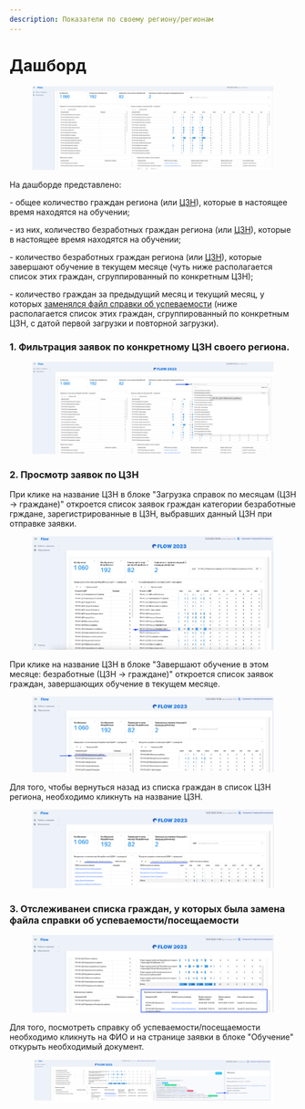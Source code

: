 ```yaml
---
description: Показатели по своему региону/регионам
---
```


# Дашборд

<figure><img src=".gitbook/assets/image (21).png" alt=""><figcaption></figcaption></figure>

На дашборде представлено:

\- общее количество граждан региона (или [ЦЗН](dashbord.md#1.-filtraciya-zayavok-po-konkretnomu-czn-svoego-regiona.)), которые в настоящее время находятся на обучении;

\- из них, количество безработных граждан региона (или [ЦЗН](dashbord.md#1.-filtraciya-zayavok-po-konkretnomu-czn-svoego-regiona.)), которые в настоящее время находятся на обучении;

\- количество безработных граждан региона (или [ЦЗН](dashbord.md#1.-filtraciya-zayavok-po-konkretnomu-czn-svoego-regiona.)), которые завершают обучение в текущем месяце (чуть ниже располагается список этих граждан, сгруппированный по конкретным ЦЗН);

\- количество граждан за предыдущий месяц и текущий месяц, у которых [заменялся файл справки об успеваемости](dashbord.md#3.-otslezhivanei-spiska-grazhdan-u-kotorykh-byla-zamena-faila-spravki-ob-uspevaemosti-poseshaemosti) (ниже располагается список этих граждан, сгруппированный по конкретным ЦЗН, с датой первой загрузки и повторной загрузки).

### 1.  Фильтрация заявок по конкретному ЦЗН своего региона.

<figure><img src=".gitbook/assets/image (15).png" alt=""><figcaption></figcaption></figure>

### **2. Просмотр заявок по ЦЗН**

При клике на название ЦЗН в блоке "Загрузка справок по месяцам (ЦЗН -> граждане)"  откроется список заявок граждан категории безработные грждане, зарегистрированные в ЦЗН, выбравших данный ЦЗН при отправке заявки.&#x20;

<figure><img src=".gitbook/assets/image (1).png" alt=""><figcaption></figcaption></figure>

При клике на название ЦЗН в блоке "Завершают обучение в этом месяце: безработные (ЦЗН -> граждане)"  откроется список заявок граждан, завершающих обучение в текущем месяце.

<figure><img src=".gitbook/assets/image (3).png" alt=""><figcaption></figcaption></figure>

Для того, чтобы вернуться назад из списка граждан в список ЦЗН региона, необходимо кликнуть на название ЦЗН.

<figure><img src=".gitbook/assets/image (23).png" alt=""><figcaption></figcaption></figure>

### &#x20;3. Отслеживанеи списка граждан, у которых была замена файла справки об успеваемости/посещаемости

<figure><img src=".gitbook/assets/image (8).png" alt=""><figcaption></figcaption></figure>

Для того, посмотреть справку об успеваемости/посещаемости необходимо кликнуть на ФИО и на странице заявки в блоке "Обучение" откурыть необходимый документ.

<figure><img src=".gitbook/assets/image (16).png" alt=""><figcaption></figcaption></figure>
